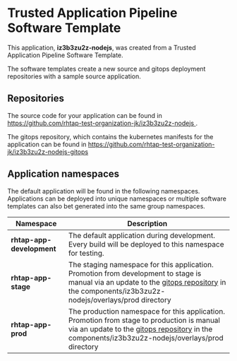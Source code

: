 # Trusted Application Pipeline Software Template

This application, **iz3b3zu2z-nodejs**, was created from a Trusted Application Pipeline Software Template.

The software templates create a new source and gitops deployment repositories with a sample source application. 

## Repositories

The source code for your application can be found in [https://github.com/rhtap-test-organization-jk/iz3b3zu2z-nodejs ](https://github.com/rhtap-test-organization-jk/iz3b3zu2z-nodejs ).
 
The gitops repository, which contains the kubernetes manifests for the application can be found in 
[https://github.com/rhtap-test-organization-jk/iz3b3zu2z-nodejs-gitops ](https://github.com/rhtap-test-organization-jk/iz3b3zu2z-nodejs-gitops ) 

## Application namespaces 

The default application will be found in the following namespaces. Applications can be deployed into unique namespaces or multiple software templates can also bet generated into the same group namespaces.  

|  Namespace   |  Description   |  
| -------- | -------- |   
| **rhtap-app-development** | The default application during development. Every build will be deployed to this namespace for testing. | 
| **rhtap-app-stage** | The staging namespace for this application. Promotion from development to stage is manual via an update to the [gitops repository](https://github.com/rhtap-test-organization-jk/iz3b3zu2z-nodejs-gitops ) in the components/iz3b3zu2z-nodejs/overlays/prod directory |  
| **rhtap-app-prod** | The production namespace for this application. Promotion from stage to production is manual via an update to the [gitops repository](https://github.com/rhtap-test-organization-jk/iz3b3zu2z-nodejs-gitops ) in the components/iz3b3zu2z-nodejs/overlays/prod directory | 